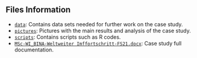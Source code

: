 ## Files Information

- [`data`](https://github.com/milanmarkovic90/BINA_FS21_Case-Study_COVID-19-Global-Vaccination/tree/main/data): Contains data sets needed for further work on the case study.
- [`pictures`](https://github.com/milanmarkovic90/BINA_FS21_Case-Study_COVID-19-Global-Vaccination/tree/main/pictures): Pictures with the main results and analysis of the case study.
- [`scripts`](https://github.com/milanmarkovic90/BINA_FS21_Case-Study_COVID-19-Global-Vaccination/tree/main/scripts): Contains scripts such as R codes.
- [`MSc-WI_BINA-Weltweiter Imffortschritt-FS21.docx`](https://github.com/milanmarkovic90/BINA_FS21_Case-Study_COVID-19-Global-Vaccination/blob/main/MSc-WI_BINA-Weltweiter%20Impffortschritt-FS21.docx): Case study full documentation.
